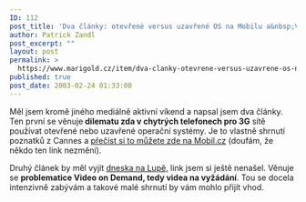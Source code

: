 ```yaml
---
ID: 112
post_title: 'Dva články: otevřené versus uzavřené OS na Mobilu a&nbsp;Video on Demand na Lupě'
author: Patrick Zandl
post_excerpt: ""
layout: post
permalink: >
  https://www.marigold.cz/item/dva-clanky-otevrene-versus-uzavrene-os-na-mobilu-a-video-on-demand-na-lupe
published: true
post_date: 2003-02-24 01:33:00
---
```

<P>Měl jsem kromě jiného mediálně aktivní víkend a napsal jsem dva články. Ten první se věnuje<STRONG> dilematu zda v chytrých telefonech pro 3G</STRONG> sítě používat otevřené nebo uzavřené operační systémy. Je to vlastně shrnutí poznatků z Cannes a <A href="http://www.mobil.cz/mobilni_komunikace/mobilni_technologie/UMTS/opensys030224.html" target=_blank>přečíst si to můžete zde na&#160;Mobil.cz</A>&#160;(doufám, že někdo ten link nezmění).</P>
<P>Druhý článek by měl vyjít <A href="http://www.lupa.cz/" target=_blank>dneska na Lupě,</A> link jsem si ještě nenašel. Věnuje se <STRONG>problematice Video on Demand, tedy videa na vyžádání</STRONG>. Tou se docela intenzivně zabývám a takové malé shrnutí by vám mohlo přijít vhod. </P>